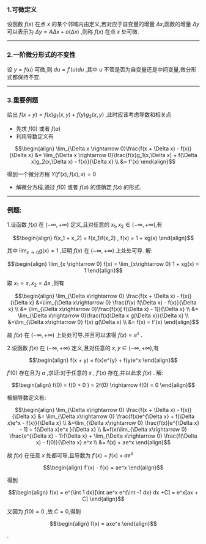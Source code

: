 ### 1.可微定义
设函数 $f(x)$ 在点 $x$ 的某个邻域内由定义,若对应于自变量的增量 $\Delta x$,函数的增量 $\Delta y$ 可以表示为 $\Delta y = A \Delta x + o(\Delta x)$ ,则称 $f(x)$ 在点 $x$ 处可微.


---
### 2.一阶微分形式的不变性
设 $y = f(u)$ 可微,则 $du = f'(u) du$ ,其中 $u$ 不管是否为自变量还是中间变量,微分形式都保持不变.

---
### 3.重要例题
给出 $f(x + y) = f(x)g_1(x,y) + f(y)g_2(x,y)$ ,此时应该考虑导数和相关点
* 先求 $f(0)$ 或者 $f(a)$
* 利用导数定义有

$$\begin{align}
    \lim_{\Delta x \rightarrow 0}\frac{f(x + \Delta x) - f(x)}{\Delta x} &= \lim_{\Delta x \rightarrow 0}\frac{f(x)g_1(x,\Delta x) + f(\Delta x)g_2(x,\Delta x) - f(x)}{\Delta x} \\
    &= f'(x)
\end{align}$$

得到一个微分方程 $Y(f'(x),f(x),x) = 0$
* 解微分方程,通过 $f(0)$ 或者 $f(a)$ 的值确定 $f(x)$ 的形式.

---
### 例题:
1.设函数 $f(x)$ 在 $(-\infty,+\infty)$ 定义,且对任意的 $x_1,x_2 \in(-\infty,+\infty)$,有

$$\begin{align}
    f(x_1 + x_2) = f(x_1)f(x_2) , f(x) = 1 + xg(x)
\end{align}$$

其中 $\displaystyle \lim_{x\rightarrow 0} g(x) = 1$ ,证明 $f(x)$ 在 $(-\infty,+\infty)$ 上处处可导.
解:

$$\begin{align}
    \lim_{x \rightarrow 0} f(x) = \lim_{x\rightarrow 0} 1 + xg(x) = 1
\end{align}$$

取 $x_1 = x , x_2 = \Delta x$ ,则有

$$\begin{align}
    \lim_{\Delta x\rightarrow 0} \frac{f(x + \Delta
    x) - f(x)}{\Delta x} &=\lim_{\Delta x\rightarrow 0} \frac{f(x) f(\Delta x) - f(x)}{\Delta x} \\
    &= \lim_{\Delta x\rightarrow 0}\frac{f(x)[ f(\Delta x) - 1]}{\Delta x} \\
    &= \lim_{\Delta x\rightarrow 0}\frac{f(x)\Delta x g(\Delta x)}{\Delta x} \\
    &=\lim_{\Delta x\rightarrow 0} f(x) g(\Delta x) \\
    &= f(x) = f'(x)
\end{align}$$

故 $f(x)$ 在 $(-\infty,+\infty)$ 上处处可导.并且可以求得 $f(x) = e^x$ .

2.设函数 $f(x)$ 在 $(-\infty,+\infty)$ 定义,且对任意的 $x,y \in(-\infty,+\infty)$,有

$$\begin{align}
    f(x + y) = f(x)e^{y} + f(y)e^x 
\end{align}$$

$f'(0)$ 存在且为 $a$ ,求证:对于任意的 $x$ , $f'(x)$ 存在,并以此求 $f(x)$ .
解:

$$\begin{align}
    f(0) = f(0 + 0 ) = 2f(0) \rightarrow f(0) = 0
\end{align}$$

根据导数定义有:

$$\begin{align}
    \lim_{\Delta x\rightarrow 0} \frac{f(x + \Delta
    x) - f(x)}{\Delta x} &= \lim_{\Delta x\rightarrow 0} \frac{f(x)e^{\Delta x} + f(\Delta x)e^x - f(x)}{\Delta x} \\
    &=\lim_{\Delta x\rightarrow 0} \frac{f(x)[e^{\Delta x} - 1] + f(\Delta x)e^x }{\Delta x}  \\
    &=f(x)\lim_{\Delta x\rightarrow 0} \frac{e^{\Delta x} - 1}{\Delta x} + \lim_{\Delta x\rightarrow 0} \frac{f(\Delta x) - f(0)}{\Delta x} e^x \\
    &= f(x) + ae^x
\end{align}$$

故 $f(x)$ 在任意 $x$ 处都可导,且导数为 $f'(x) = f(x) + ae^x$ 

$$\begin{align}
    f'(x) - f(x) = ae^x
\end{align}$$

得到

$$\begin{align}
    f(x) = e^{\int 1 dx}[\int ae^x e^{\int -1 dx} dx +C] = e^x[ax + C] 
\end{align}$$

又因为 $f(0) = 0$ ,故 $C = 0$,得到

$$\begin{align}
    f(x) = axe^x
\end{align}$$

.